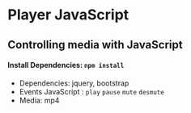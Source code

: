 ﻿# Player JavaScript #

## Controlling media with JavaScript ##
#### Install Dependencies: `npm install` ####

* Dependencies: jquery, bootstrap
* Events JavaScript : `play` `pause` `mute` `desmute`
* Media: mp4